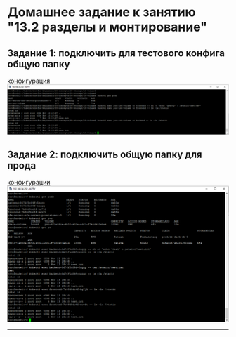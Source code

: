 # Домашнее задание к занятию "13.2 разделы и монтирование"

## Задание 1: подключить для тестового конфига общую папку
  
[конфигурация](1/10-pod-int-volumes.yaml)  
![image](1.png)  
  
## Задание 2: подключить общую папку для прода  

[конфигурации](2/)  
![image](2.png)  
  
---  